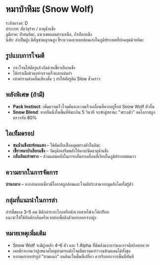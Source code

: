 # หมาป่าหิมะ (Snow Wolf)

ระดับแรงค์: D  
ประเภท: สัตว์ดุร้าย / ธาตุน้ำแข็ง  
ภูมิภาค: ป่าสนหิมะ, แนวเขตแดนทางเหนือ, ถ้ำเยือกแข็ง  
นิสัย: ล่าเป็นฝูง มีสัญชาตญาณสูง ขี้ระแวงและหลบซ่อนเก่งในภูมิประเทศที่ปกคลุมด้วยหิมะ

## รูปแบบการโจมตี
- กระโจนใส่ศัตรูแล้วกัดด้วยเขี้ยวเยือกแข็ง  
- ใช้กรงเล็บข่วนอย่างรวดเร็วและแม่นยำ  
- เห่าคำรามส่งคลื่นเสียงสั้น ๆ ทำให้ศัตรูติด Slow ชั่วคราว

## พลังพิเศษ (ถ้ามี)
- **Pack Instinct**: เพิ่มความเร็วโจมตีและความเร็วเคลื่อนที่หากอยู่ใกล้ Snow Wolf ตัวอื่น  
- **Snow Blend**: หากยืนนิ่งในพื้นที่หิมะเกิน 5 วินาที จะเข้าสู่สถานะ "พรางตัว" ลดโอกาสถูกตรวจจับ 80%

## ไอเท็มดรอป
- **ขนน้ำแข็งสะท้อนแสง** – ใช้ตัดเย็บเสื้อคลุมพรางตัวในหิมะ  
- **เขี้ยวหมาป่าเยือกแข็ง** – วัตถุดิบเสริมพลังให้ดาบ/มีดธาตุน้ำแข็ง  
- **กลิ่นหิมะอำพราง** – ส่วนผสมหลักในการกลั่นยาเคลื่อนที่เงียบในภูมิประเทศหนาว

## ความยากในการจัดการ
**ปานกลาง** – หากล่าแบบเดี่ยวมีโอกาสถูกล้อมและโจมตีประสานจากมุมอับโดยไม่รู้ตัว

## กลุ่มที่แนะนำในการล่า
ปาร์ตี้ขนาด 3–5 คน มีนักล่าระยะไกลหรือนักเวทสายไฟจะได้เปรียบ  
แนะนำให้ใช้กับดักกลิ่นหรือเวทล่อเพื่อดึงตัวแยกออกจากฝูง

## หมายเหตุเพิ่มเติม
- Snow Wolf จะมีฝูงหลัก 4–6 ตัว และ 1 Alpha ที่มีพลังมากกว่าและอาจมีสกิลสายเวท  
- เคยมีรายงานว่าฝูงขนาดใหญ่สามารถดักโจมตีขบวนคาราวานข้ามแดนได้ทั้งชุด  
- หากพบรอยเท้ารูป “สามแฉก” บนหิมะในพื้นที่เปลี่ยว ควรรีบออกจากพื้นที่ทันที
